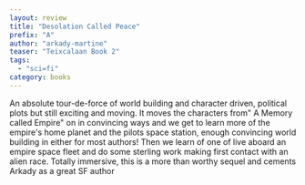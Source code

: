 ```yaml
---
layout: review
title: "Desolation Called Peace"
prefix: "A"
author: "arkady-martine"
teaser: "Teixcalaan Book 2"
tags:
  - "sci=fi"
category: books
---
```


An absolute tour-de-force of world building and character driven, political plots but still exciting and moving. It 
moves the characters from" A Memory called Empire" on in convincing ways and we get to learn more of the empire's 
home planet and the pilots space station, enough convincing world building in either for most authors! 
Then we learn of one of live aboard an empire space fleet and 
do some sterling work making first contact with an alien race. Totally immersive, this is a more than worthy sequel 
and cements Arkady as a great SF author
